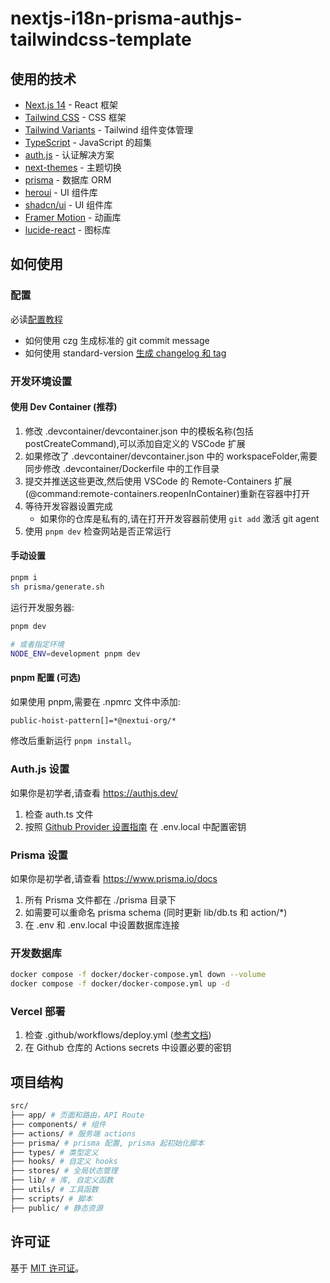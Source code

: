 # nextjs-i18n-prisma-authjs-tailwindcss-template

## 使用的技术

- [Next.js 14](https://nextjs.org/docs/getting-started) - React 框架
- [Tailwind CSS](https://tailwindcss.com/) - CSS 框架
- [Tailwind Variants](https://tailwind-variants.org) - Tailwind 组件变体管理
- [TypeScript](https://www.typescriptlang.org/) - JavaScript 的超集
- [auth.js](https://authjs.dev/) - 认证解决方案
- [next-themes](https://github.com/pacocoursey/next-themes) - 主题切换
- [prisma](https://www.prisma.io/) - 数据库 ORM
- [heroui](https://heroui.net/) - UI 组件库
- [shadcn/ui](https://ui.shadcn.com/) - UI 组件库
- [Framer Motion](https://www.framer.com/motion/) - 动画库
- [lucide-react](https://lucide.dev/) - 图标库

## 如何使用

### 配置

必读[配置教程](https://juejin.cn/post/7359203560166768650)

- 如何使用 czg 生成标准的 git commit message
- 如何使用 standard-version [生成 changelog 和 tag](https://juejin.cn/post/7359203560166768650#heading-40)

### 开发环境设置

#### 使用 Dev Container (推荐)

1. 修改 .devcontainer/devcontainer.json 中的模板名称(包括 postCreateCommand),可以添加自定义的 VSCode 扩展
2. 如果修改了 .devcontainer/devcontainer.json 中的 workspaceFolder,需要同步修改 .devcontainer/Dockerfile 中的工作目录
3. 提交并推送这些更改,然后使用 VSCode 的 Remote-Containers 扩展(@command:remote-containers.reopenInContainer)重新在容器中打开
4. 等待开发容器设置完成
   * 如果你的仓库是私有的,请在打开开发容器前使用 `git add` 激活 git agent
5. 使用 `pnpm dev` 检查网站是否正常运行

#### 手动设置

```bash
pnpm i
sh prisma/generate.sh
```

运行开发服务器:

```bash
pnpm dev

# 或者指定环境
NODE_ENV=development pnpm dev
```

#### pnpm 配置 (可选)

如果使用 pnpm,需要在 .npmrc 文件中添加:

```bash
public-hoist-pattern[]=*@nextui-org/*
```

修改后重新运行 `pnpm install`。

### Auth.js 设置

如果你是初学者,请查看 https://authjs.dev/

1. 检查 auth.ts 文件
2. 按照 [Github Provider 设置指南](https://authjs.dev/getting-started/authentication/oauth?framework=next-js) 在 .env.local 中配置密钥

### Prisma 设置

如果你是初学者,请查看 https://www.prisma.io/docs

1. 所有 Prisma 文件都在 ./prisma 目录下
2. 如需要可以重命名 prisma schema (同时更新 lib/db.ts 和 action/*)
3. 在 .env 和 .env.local 中设置数据库连接

### 开发数据库

```bash
docker compose -f docker/docker-compose.yml down --volume
docker compose -f docker/docker-compose.yml up -d
```

### Vercel 部署

1. 检查 .github/workflows/deploy.yml ([参考文档](https://github.com/amondnet/vercel-action?tab=readme-ov-file#how-to-use))
2. 在 Github 仓库的 Actions secrets 中设置必要的密钥

## 项目结构

```bash
src/
├── app/ # 页面和路由，API Route
├── components/ # 组件
├── actions/ # 服务端 actions
├── prisma/ # prisma 配置, prisma 起初始化脚本
├── types/ # 类型定义
├── hooks/ # 自定义 hooks
├── stores/ # 全局状态管理
├── lib/ # 库, 自定义函数
├── utils/ # 工具函数
├── scripts/ # 脚本
├── public/ # 静态资源
```

## 许可证

基于 [MIT 许可证](https://github.com/nextui-org/next-app-template/blob/main/LICENSE)。 